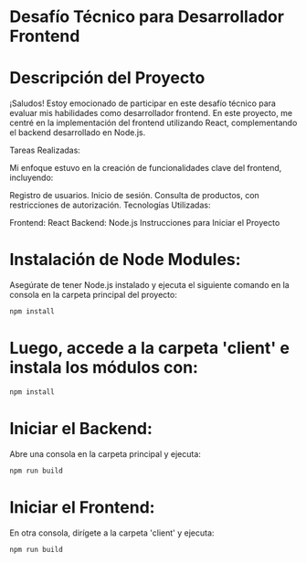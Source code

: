 # Desafío Técnico para Desarrollador Frontend

# Descripción del Proyecto
¡Saludos! Estoy emocionado de participar en este desafío técnico para evaluar mis habilidades como desarrollador frontend. En este proyecto, me centré en la implementación del frontend utilizando React, complementando el backend desarrollado en Node.js.

Tareas Realizadas:

Mi enfoque estuvo en la creación de funcionalidades clave del frontend, incluyendo:

Registro de usuarios.
Inicio de sesión.
Consulta de productos, con restricciones de autorización.
Tecnologías Utilizadas:

Frontend: React
Backend: Node.js
Instrucciones para Iniciar el Proyecto

# Instalación de Node Modules:
Asegúrate de tener Node.js instalado y ejecuta el siguiente comando en la consola en la carpeta principal del proyecto:

```sh
npm install
```

# Luego, accede a la carpeta 'client' e instala los módulos con:

```sh
npm install
```

# Iniciar el Backend:
Abre una consola en la carpeta principal y ejecuta:

```sh
npm run build
```

# Iniciar el Frontend:
En otra consola, dirígete a la carpeta 'client' y ejecuta:

```sh
npm run build
```

